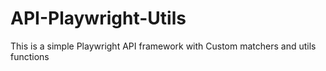 # API-Playwright-Utils
This is a simple Playwright API framework with Custom matchers and utils functions
